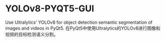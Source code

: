 # YOLOv8-PYQT5-GUI
Use Ultralytics' YOLOv8 for object detection semantic segmentation of images and videos in PyQt5.
在PyQt5中使用Ultralytics的YOLOv8进行图像和视频的目标检测语义分割。
